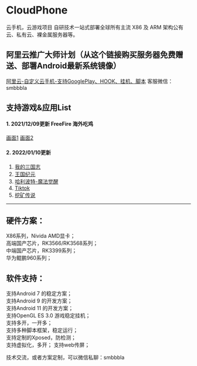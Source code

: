 # CloudPhone
云手机，云游戏项目
自研技术一站式部署全球所有主流 X86 及 ARM 架构公有云、私有云、裸金属服务器等。

## 阿里云推广大师计划（从这个链接购买服务器免费赠送、部署Android最新系统镜像）
[阿里云-自定义云手机-支持GooglePlay、HOOK、挂机、脚本](https://www.aliyun.com/daily-act/ecs/activity_selection?userCode=uvwcl9fu)
客服微信：smbbbla


## 支持游戏&应用List

#### 1. 2021/12/09更新 FreeFire 海外吃鸡
[画面1](https://s3.bmp.ovh/imgs/2021/12/b49a58f0cfd130ce.png)
[画面2](https://s3.bmp.ovh/imgs/2021/12/31695c96cb95871d.png)

#### 2. 2022/01/10更新 
1. [我的三国志](https://news.spyouxi.com/udo0kg8p/)
2. [王国纪元](https://lm.176.com/)
3. [哈利波特-魔法觉醒](http://www.harrypottermagicawakened.com/cn/)
4. [Tiktok](https://www.tiktok.com/)
5. [挖矿传说 ](https://www.taptap.com/app/193997)

*** 

## 硬件方案：
X86系列，Nivida AMD显卡；  
高端国产芯片，RK3566/RK3568系列；  
中端国产芯片，RK3399系列；  
华为鲲鹏960系列；  

## 软件支持：

支持Android 7 的稳定方案；  
支持Android 9 的开发方案；  
支持Android 11 的开发方案；  
支持OpenGL ES 3.0 游戏稳定挂机；  
支持多开，一开多；  
支持多种脚本框架，稳定运行；  
支持定制的Xposed，防检测；  
支持虚拟化，多开；
支持web传屏；

技术交流，或者方案定制，可以微信私聊：smbbbla
